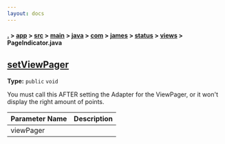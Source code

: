 ```yaml
---
layout: docs
---
```

#### [.](./../../../../../../../../index) > [app](./../../../../../../../index) > [src](./../../../../../../index) > [main](./../../../../../index) > [java](./../../../../index) > [com](./../../../index) > [james](./../../index) > [status](./../index) > [views](./index) > **PageIndicator.java**

## [setViewPager](https://github.com/TheAndroidMaster/Status/blob/master/app/src/main/java/com/james/status/views/PageIndicator.java#L102)

**Type:** `public` `void`

You must call this AFTER setting the Adapter for the ViewPager, or it won't display the right amount of points. 





|Parameter Name|Description|
|-----|-----|
|viewPager| |








